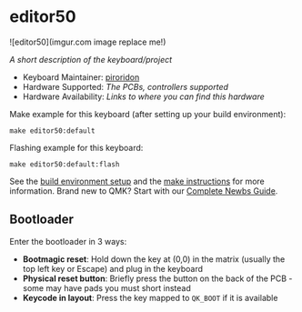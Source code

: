# editor50

![editor50](imgur.com image replace me!)

*A short description of the keyboard/project*

* Keyboard Maintainer: [piroridon](https://github.com/piroridon)
* Hardware Supported: *The PCBs, controllers supported*
* Hardware Availability: *Links to where you can find this hardware*

Make example for this keyboard (after setting up your build environment):

    make editor50:default

Flashing example for this keyboard:

    make editor50:default:flash

See the [build environment setup](https://docs.qmk.fm/#/getting_started_build_tools) and the [make instructions](https://docs.qmk.fm/#/getting_started_make_guide) for more information. Brand new to QMK? Start with our [Complete Newbs Guide](https://docs.qmk.fm/#/newbs).

## Bootloader

Enter the bootloader in 3 ways:

* **Bootmagic reset**: Hold down the key at (0,0) in the matrix (usually the top left key or Escape) and plug in the keyboard
* **Physical reset button**: Briefly press the button on the back of the PCB - some may have pads you must short instead
* **Keycode in layout**: Press the key mapped to `QK_BOOT` if it is available
